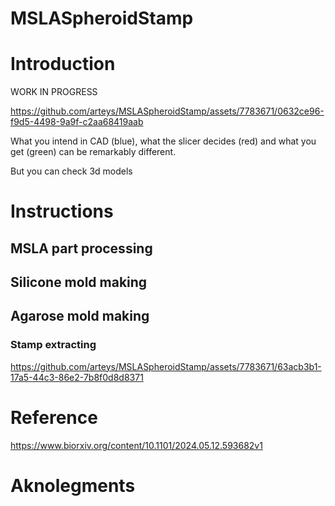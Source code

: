 # MSLASpheroidStamp

# Introduction
WORK IN PROGRESS


https://github.com/arteys/MSLASpheroidStamp/assets/7783671/0632ce96-f9d5-4498-9a9f-c2aa68419aab

What you intend in CAD (blue), what the slicer decides (red) and what you get (green) can be remarkably different.

But you can check 3d models 


# Instructions

## MSLA part processing
## Silicone mold making
## Agarose mold making
### Stamp extracting


https://github.com/arteys/MSLASpheroidStamp/assets/7783671/63acb3b1-17a5-44c3-86e2-7b8f0d8d8371




#  Reference
https://www.biorxiv.org/content/10.1101/2024.05.12.593682v1

# Aknolegments
